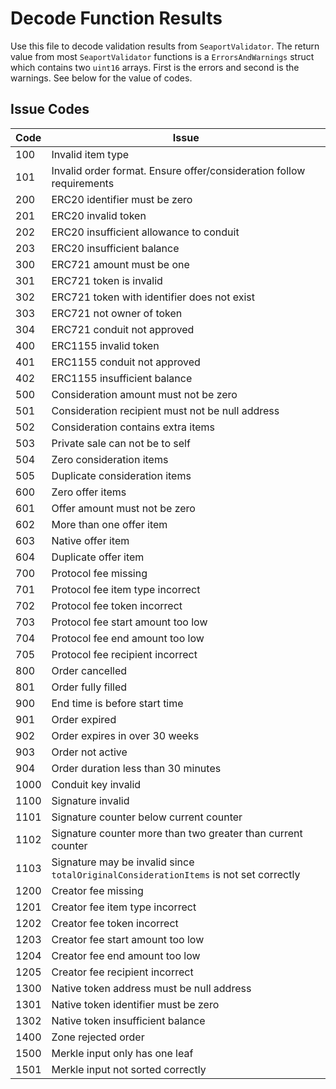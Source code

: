 # Decode Function Results
Use this file to decode validation results from `SeaportValidator`. The return value from most `SeaportValidator` functions is a `ErrorsAndWarnings` struct which contains two `uint16` arrays. First is the errors and second is the warnings. See below for the value of codes.

## Issue Codes
| Code | Issue |
| - | ----------- |
| 100 | Invalid item type |
| 101 | Invalid order format. Ensure offer/consideration follow requirements |
| 200 | ERC20 identifier must be zero |
| 201 | ERC20 invalid token |
| 202 | ERC20 insufficient allowance to conduit |
| 203 | ERC20 insufficient balance |
| 300 | ERC721 amount must be one |
| 301 | ERC721 token is invalid |
| 302 | ERC721 token with identifier does not exist |
| 303 | ERC721 not owner of token |
| 304 | ERC721 conduit not approved |
| 400 | ERC1155 invalid token |
| 401 | ERC1155 conduit not approved |
| 402 | ERC1155 insufficient balance |
| 500 | Consideration amount must not be zero |
| 501 | Consideration recipient must not be null address |
| 502 | Consideration contains extra items |
| 503 | Private sale can not be to self |
| 504 | Zero consideration items |
| 505 | Duplicate consideration items |
| 600 | Zero offer items |
| 601 | Offer amount must not be zero |
| 602 | More than one offer item |
| 603 | Native offer item |
| 604 | Duplicate offer item |
| 700 | Protocol fee missing |
| 701 | Protocol fee item type incorrect |
| 702 | Protocol fee token incorrect |
| 703 | Protocol fee start amount too low |
| 704 | Protocol fee end amount too low |
| 705 | Protocol fee recipient incorrect |
| 800 | Order cancelled |
| 801 | Order fully filled |
| 900 | End time is before start time |
| 901 | Order expired |
| 902 | Order expires in over 30 weeks |
| 903 | Order not active |
| 904 | Order duration less than 30 minutes |
| 1000 | Conduit key invalid |
| 1100 | Signature invalid |
| 1101 | Signature counter below current counter |
| 1102 | Signature counter more than two greater than current counter |
| 1103 | Signature may be invalid since `totalOriginalConsiderationItems` is not set correctly |
| 1200 | Creator fee missing |
| 1201 | Creator fee item type incorrect |
| 1202 | Creator fee token incorrect |
| 1203 | Creator fee start amount too low |
| 1204 | Creator fee end amount too low |
| 1205 | Creator fee recipient incorrect |
| 1300 | Native token address must be null address |
| 1301 | Native token identifier must be zero |
| 1302 | Native token insufficient balance |
| 1400 | Zone rejected order |
| 1500 | Merkle input only has one leaf |
| 1501 | Merkle input not sorted correctly |